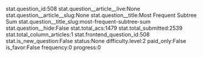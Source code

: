 stat.question_id:508
stat.question__article__live:None
stat.question__article__slug:None
stat.question__title:Most Frequent Subtree Sum
stat.question__title_slug:most-frequent-subtree-sum
stat.question__hide:False
stat.total_acs:1479
stat.total_submitted:2539
stat.total_column_articles:1
stat.frontend_question_id:508
stat.is_new_question:False
status:None
difficulty.level:2
paid_only:False
is_favor:False
frequency:0
progress:0
